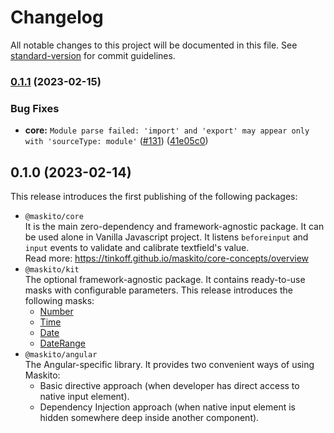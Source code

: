 # Changelog

All notable changes to this project will be documented in this file. See
[standard-version](https://github.com/conventional-changelog/standard-version) for commit guidelines.

### [0.1.1](https://github.com/tinkoff/maskito/compare/v0.1.0...v0.1.1) (2023-02-15)

### Bug Fixes

- **core:** `Module parse failed: 'import' and 'export' may appear only with 'sourceType: module'`
  ([#131](https://github.com/tinkoff/maskito/issues/131))
  ([41e05c0](https://github.com/tinkoff/maskito/commit/41e05c09e41ed611e0c2b9aa07a953dfbe049da7))

## 0.1.0 (2023-02-14)

This release introduces the first publishing of the following packages:

- `@maskito/core` <br /> It is the main zero-dependency and framework-agnostic package. It can be used alone in Vanilla
  Javascript project. It listens `beforeinput` and `input` events to validate and calibrate textfield's value. <br />
  Read more: https://tinkoff.github.io/maskito/core-concepts/overview
- `@maskito/kit` <br /> The optional framework-agnostic package. It contains ready-to-use masks with configurable
  parameters. This release introduces the following masks:
  - [Number](https://tinkoff.github.io/maskito/kit/number)
  - [Time](https://tinkoff.github.io/maskito/kit/time)
  - [Date](https://tinkoff.github.io/maskito/kit/date)
  - [DateRange](https://tinkoff.github.io/maskito/kit/date-range)
- `@maskito/angular`<br /> The Angular-specific library. It provides two convenient ways of using Maskito:
  - Basic directive approach (when developer has direct access to native input element).
  - Dependency Injection approach (when native input element is hidden somewhere deep inside another component).
